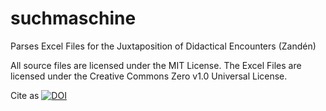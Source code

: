 # suchmaschine
Parses Excel Files for the Juxtaposition of Didactical Encounters (Zandén)

All source files are licensed under the MIT License. The Excel Files are licensed under the Creative Commons Zero v1.0 Universal License.

Cite as [![DOI](https://zenodo.org/badge/350859031.svg)](https://zenodo.org/badge/latestdoi/350859031)

